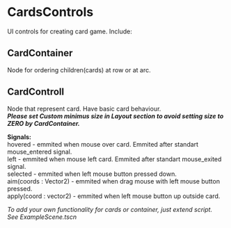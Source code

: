 # CardsControls
 
UI controls for creating card game. Include:

## CardContainer
Node for ordering children(cards) at row or at arc.

## CardControll
Node that represent card. Have basic card behaviour.  
***Please set Custom minimus size in Layout section to avoid setting size to ZERO by CardContainer.***

**Signals:**  
hovered - emmited when mouse over card. Emmited after standart mouse_entered signal.  
left - emmited when mouse left card.  Emmited after standart mouse_exited signal.  
selected - emmited when left mouse button pressed down.  
aim(coords : Vector2) - emmited when drag mouse with left mouse button pressed.  
apply(coord : vector2) - emmited when left mouse button up outside card.  

_To add your own functionality for cards or container, just extend script.  
See ExampleScene.tscn_
